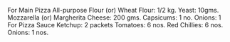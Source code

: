For Main Pizza
All-purpose Flour (or) Wheat Flour: 1/2 kg.
Yeast: 10gms.
Mozzarella (or) Margherita Cheese: 200 gms.
Capsicums: 1 no.
Onions: 1
For Pizza Sauce
Ketchup: 2 packets
Tomatoes: 6 nos.
Red Chillies: 6 nos.
Onions: 1 nos.